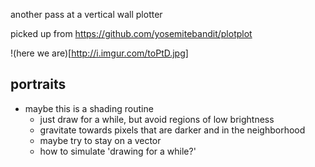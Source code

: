 another pass at a vertical wall plotter

picked up from https://github.com/yosemitebandit/plotplot

!(here we are)[http://i.imgur.com/toPtD.jpg]


## portraits
 - maybe this is a shading routine
   - just draw for a while, but avoid regions of low brightness
   - gravitate towards pixels that are darker and in the neighborhood
   - maybe try to stay on a vector
   - how to simulate 'drawing for a while?'
